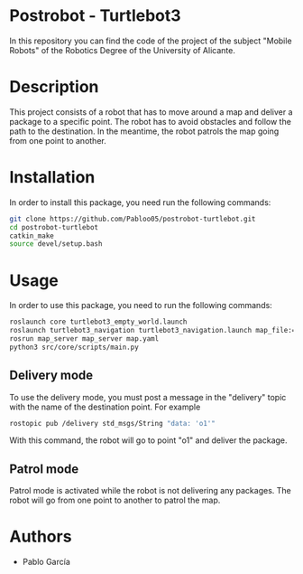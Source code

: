 # Postrobot - Turtlebot3
In this repository you can find the code of the project of the subject "Mobile Robots" of the Robotics Degree of the University of Alicante.

# Description
This project consists of a robot that has to move around a map and deliver a package to a specific point. The robot has to avoid obstacles and follow the path to the destination. In the meantime, the robot patrols the map going from one point to another.

# Installation

In order to install this package, you need run the following commands:
```bash
git clone https://github.com/Pabloo05/postrobot-turtlebot.git
cd postrobot-turtlebot
catkin_make
source devel/setup.bash
```

# Usage

In order to use this package, you need to run the following commands:
```bash
roslaunch core turtlebot3_empty_world.launch
roslaunch turtlebot3_navigation turtlebot3_navigation.launch map_file:=$HOME/map.yaml
rosrun map_server map_server map.yaml
python3 src/core/scripts/main.py
```
## Delivery mode
To use the delivery mode, you must post a message in the "delivery" topic with the name of the destination point. For example
```bash
rostopic pub /delivery std_msgs/String "data: 'o1'"
```
With this command, the robot will go to point "o1" and deliver the package.

## Patrol mode
Patrol mode is activated while the robot is not delivering any packages. The robot will go from one point to another to patrol the map.

# Authors
- Pablo García
